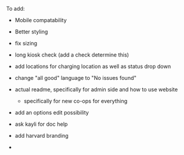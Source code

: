 To add:
- Mobile compatability
- Better styling
- fix sizing
- long kiosk check (add a check determine this)

- add locations for charging location as well as status drop down
- change "all good" language to "No issues found"
- actual readme, specifically for admin side and how to use website
  - specifically for new co-ops for everything
- add an options edit possibility
- ask kayli for doc help
- add harvard branding
- 